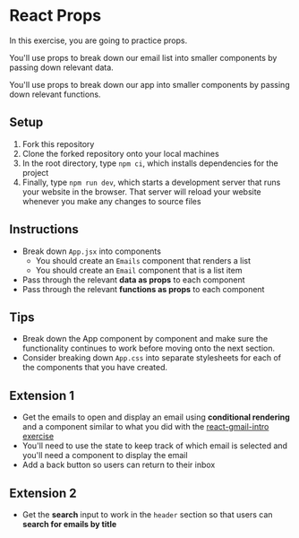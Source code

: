 # React Props

In this exercise, you are going to practice props.

You'll use props to break down our email list into smaller components by passing down relevant data.

You'll use props to break down our app into smaller components by passing down relevant functions.

## Setup

1. Fork this repository
2. Clone the forked repository onto your local machines
3. In the root directory, type `npm ci`, which installs dependencies for the project
4. Finally, type `npm run dev`, which starts a development server that runs your website in the browser. That server
   will reload your website whenever you make any changes to source files

## Instructions
- Break down `App.jsx` into components
  - You should create an `Emails` component that renders a list
  - You should create an `Email` component that is a list item
- Pass through the relevant **data as props** to each component
- Pass through the relevant **functions as props** to each component

## Tips
- Break down the App component by component and make sure the functionality continues to work before moving onto the next section.
- Consider breaking down `App.css` into separate stylesheets for each of the components that you have created.

## Extension 1
- Get the emails to open and display an email using **conditional rendering** and a component similar to what you
  did with the [react-gmail-intro exercise](https://github.com/boolean-uk/react-gmail-intro/blob/main/images/gmail-email-view-intro.png)
- You'll need to use the state to keep track of which email is selected and you'll need a component to display the email
- Add a back button so users can return to their inbox

## Extension 2
- Get the **search** input to work in the `header` section so that users can **search for emails by title**
